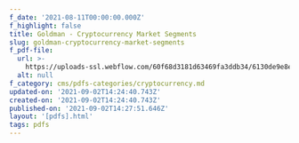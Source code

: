 ```yaml
---
f_date: '2021-08-11T00:00:00.000Z'
f_highlight: false
title: Goldman - Cryptocurrency Market Segments
slug: goldman-cryptocurrency-market-segments
f_pdf-file:
  url: >-
    https://uploads-ssl.webflow.com/60f68d3181d63469fa3ddb34/6130de9e8eda7e22b376cfe0_Goldman%20-%20Cryptocurrency%20Market%20Segments.pdf
  alt: null
f_category: cms/pdfs-categories/cryptocurrency.md
updated-on: '2021-09-02T14:24:40.743Z'
created-on: '2021-09-02T14:24:40.743Z'
published-on: '2021-09-02T14:27:51.646Z'
layout: '[pdfs].html'
tags: pdfs
---
```



